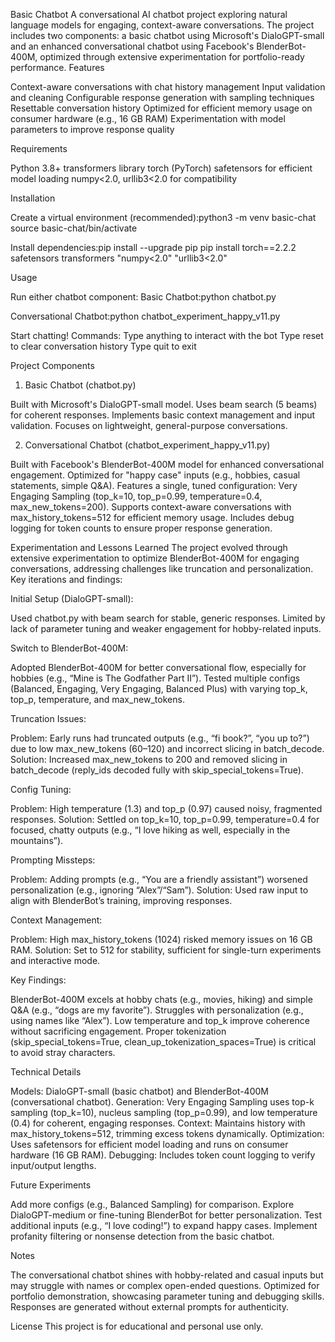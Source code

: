 Basic Chatbot
A conversational AI chatbot project exploring natural language models for engaging, context-aware conversations. The project includes two components: a basic chatbot using Microsoft's DialoGPT-small and an enhanced conversational chatbot using Facebook's BlenderBot-400M, optimized through extensive experimentation for portfolio-ready performance.
Features

Context-aware conversations with chat history management
Input validation and cleaning
Configurable response generation with sampling techniques
Resettable conversation history
Optimized for efficient memory usage on consumer hardware (e.g., 16 GB RAM)
Experimentation with model parameters to improve response quality

Requirements

Python 3.8+
transformers library
torch (PyTorch)
safetensors for efficient model loading
numpy<2.0, urllib3<2.0 for compatibility

Installation

Create a virtual environment (recommended):python3 -m venv basic-chat
source basic-chat/bin/activate


Install dependencies:pip install --upgrade pip
pip install torch==2.2.2 safetensors transformers "numpy<2.0" "urllib3<2.0"



Usage

Run either chatbot component:
Basic Chatbot:python chatbot.py


Conversational Chatbot:python chatbot_experiment_happy_v11.py




Start chatting! Commands:
Type anything to interact with the bot
Type reset to clear conversation history
Type quit to exit



Project Components
1. Basic Chatbot (chatbot.py)

Built with Microsoft's DialoGPT-small model.
Uses beam search (5 beams) for coherent responses.
Implements basic context management and input validation.
Focuses on lightweight, general-purpose conversations.

2. Conversational Chatbot (chatbot_experiment_happy_v11.py)

Built with Facebook's BlenderBot-400M model for enhanced conversational engagement.
Optimized for "happy case" inputs (e.g., hobbies, casual statements, simple Q&A).
Features a single, tuned configuration: Very Engaging Sampling (top_k=10, top_p=0.99, temperature=0.4, max_new_tokens=200).
Supports context-aware conversations with max_history_tokens=512 for efficient memory usage.
Includes debug logging for token counts to ensure proper response generation.

Experimentation and Lessons Learned
The project evolved through extensive experimentation to optimize BlenderBot-400M for engaging conversations, addressing challenges like truncation and personalization. Key iterations and findings:

Initial Setup (DialoGPT-small):

Used chatbot.py with beam search for stable, generic responses.
Limited by lack of parameter tuning and weaker engagement for hobby-related inputs.


Switch to BlenderBot-400M:

Adopted BlenderBot-400M for better conversational flow, especially for hobbies (e.g., “Mine is The Godfather Part II”).
Tested multiple configs (Balanced, Engaging, Very Engaging, Balanced Plus) with varying top_k, top_p, temperature, and max_new_tokens.


Truncation Issues:

Problem: Early runs had truncated outputs (e.g., “fi book?”, “you up to?”) due to low max_new_tokens (60–120) and incorrect slicing in batch_decode.
Solution: Increased max_new_tokens to 200 and removed slicing in batch_decode (reply_ids decoded fully with skip_special_tokens=True).


Config Tuning:

Problem: High temperature (1.3) and top_p (0.97) caused noisy, fragmented responses.
Solution: Settled on top_k=10, top_p=0.99, temperature=0.4 for focused, chatty outputs (e.g., “I love hiking as well, especially in the mountains”).


Prompting Missteps:

Problem: Adding prompts (e.g., “You are a friendly assistant”) worsened personalization (e.g., ignoring “Alex”/“Sam”).
Solution: Used raw input to align with BlenderBot’s training, improving responses.


Context Management:

Problem: High max_history_tokens (1024) risked memory issues on 16 GB RAM.
Solution: Set to 512 for stability, sufficient for single-turn experiments and interactive mode.


Key Findings:

BlenderBot-400M excels at hobby chats (e.g., movies, hiking) and simple Q&A (e.g., “dogs are my favorite”).
Struggles with personalization (e.g., using names like “Alex”).
Low temperature and top_k improve coherence without sacrificing engagement.
Proper tokenization (skip_special_tokens=True, clean_up_tokenization_spaces=True) is critical to avoid stray characters.



Technical Details

Models: DialoGPT-small (basic chatbot) and BlenderBot-400M (conversational chatbot).
Generation: Very Engaging Sampling uses top-k sampling (top_k=10), nucleus sampling (top_p=0.99), and low temperature (0.4) for coherent, engaging responses.
Context: Maintains history with max_history_tokens=512, trimming excess tokens dynamically.
Optimization: Uses safetensors for efficient model loading and runs on consumer hardware (16 GB RAM).
Debugging: Includes token count logging to verify input/output lengths.

Future Experiments

Add more configs (e.g., Balanced Sampling) for comparison.
Explore DialoGPT-medium or fine-tuning BlenderBot for better personalization.
Test additional inputs (e.g., “I love coding!”) to expand happy cases.
Implement profanity filtering or nonsense detection from the basic chatbot.

Notes

The conversational chatbot shines with hobby-related and casual inputs but may struggle with names or complex open-ended questions.
Optimized for portfolio demonstration, showcasing parameter tuning and debugging skills.
Responses are generated without external prompts for authenticity.

License
This project is for educational and personal use only.